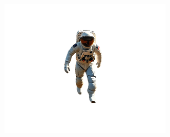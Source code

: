 ![Hover not found! Have a cookie instead... 🍪](https://github.com/Arniox/Arniox/blob/main/hover4.gif)

